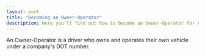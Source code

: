 ```yaml
---
layout: post
title: "Becoming an Owner-Operator"
description: Here you'll find out how to become an Owner-Operator for Air&Truck Expediting
---
```

An Owner-Operator is a driver who owns and operates their own vehicle under a company's DOT number.
